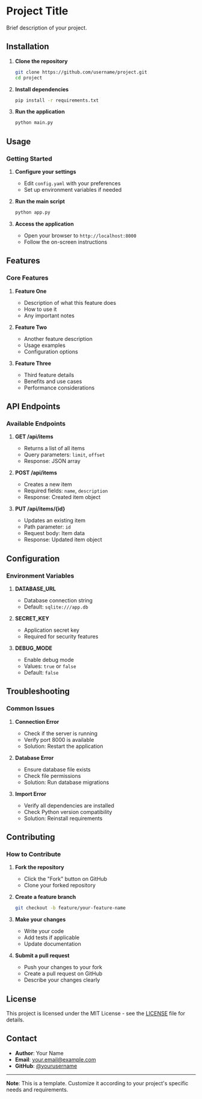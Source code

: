 # Project Title

Brief description of your project.

## Installation

1. **Clone the repository**
   ```bash
   git clone https://github.com/username/project.git
   cd project
   ```

2. **Install dependencies**
   ```bash
   pip install -r requirements.txt
   ```

3. **Run the application**
   ```bash
   python main.py
   ```

## Usage

### Getting Started

1. **Configure your settings**
   - Edit `config.yaml` with your preferences
   - Set up environment variables if needed

2. **Run the main script**
   ```bash
   python app.py
   ```

3. **Access the application**
   - Open your browser to `http://localhost:8000`
   - Follow the on-screen instructions

## Features

### Core Features

1. **Feature One**
   - Description of what this feature does
   - How to use it
   - Any important notes

2. **Feature Two**
   - Another feature description
   - Usage examples
   - Configuration options

3. **Feature Three**
   - Third feature details
   - Benefits and use cases
   - Performance considerations

## API Endpoints

### Available Endpoints

1. **GET /api/items**
   - Returns a list of all items
   - Query parameters: `limit`, `offset`
   - Response: JSON array

2. **POST /api/items**
   - Creates a new item
   - Required fields: `name`, `description`
   - Response: Created item object

3. **PUT /api/items/{id}**
   - Updates an existing item
   - Path parameter: `id`
   - Request body: Item data
   - Response: Updated item object

## Configuration

### Environment Variables

1. **DATABASE_URL**
   - Database connection string
   - Default: `sqlite:///app.db`

2. **SECRET_KEY**
   - Application secret key
   - Required for security features

3. **DEBUG_MODE**
   - Enable debug mode
   - Values: `true` or `false`
   - Default: `false`

## Troubleshooting

### Common Issues

1. **Connection Error**
   - Check if the server is running
   - Verify port 8000 is available
   - Solution: Restart the application

2. **Database Error**
   - Ensure database file exists
   - Check file permissions
   - Solution: Run database migrations

3. **Import Error**
   - Verify all dependencies are installed
   - Check Python version compatibility
   - Solution: Reinstall requirements

## Contributing

### How to Contribute

1. **Fork the repository**
   - Click the "Fork" button on GitHub
   - Clone your forked repository

2. **Create a feature branch**
   ```bash
   git checkout -b feature/your-feature-name
   ```

3. **Make your changes**
   - Write your code
   - Add tests if applicable
   - Update documentation

4. **Submit a pull request**
   - Push your changes to your fork
   - Create a pull request on GitHub
   - Describe your changes clearly

## License

This project is licensed under the MIT License - see the [LICENSE](LICENSE) file for details.

## Contact

- **Author**: Your Name
- **Email**: your.email@example.com
- **GitHub**: [@yourusername](https://github.com/yourusername)

---

**Note**: This is a template. Customize it according to your project's specific needs and requirements.
